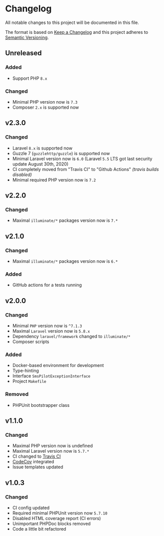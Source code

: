 # Changelog

All notable changes to this project will be documented in this file.

The format is based on [Keep a Changelog][keepachangelog] and this project adheres to [Semantic Versioning][semver].

## Unreleased

### Added

- Support PHP `8.x`

### Changed

- Minimal PHP version now is `7.3`
- Composer `2.x` is supported now

## v2.3.0

### Changed

- Laravel `8.x` is supported now
- Guzzle 7 (`guzzlehttp/guzzle`) is supported now
- Minimal Laravel version now is `6.0` (Laravel `5.5` LTS got last security update August 30th, 2020)
- CI completely moved from "Travis CI" to "Github Actions" _(travis builds disabled)_
- Minimal required PHP version now is `7.2`

## v2.2.0

### Changed

- Maximal `illuminate/*` packages version now is `7.*`

## v2.1.0

### Changed

- Maximal `illuminate/*` packages version now is `6.*`

### Added

- GitHub actions for a tests running

## v2.0.0

### Changed

- Minimal `PHP` version now is `^7.1.3`
- Maximal `Laravel` version now is `5.8.x`
- Dependency `laravel/framework` changed to `illuminate/*`
- Composer scripts

### Added

- Docker-based environment for development
- Type-hinting
- Interface `SmsPilotExceptionInterface`
- Project `Makefile`

### Removed

- PHPUnit bootstrapper class

## v1.1.0

### Changed

- Maximal PHP version now is undefined
- Maximal Laravel version now is `5.7.*`
- CI changed to [Travis CI][travis]
- [CodeCov][codecov] integrated
- Issue templates updated

[travis]:https://travis-ci.org/
[codecov]:https://codecov.io/

## v1.0.3

### Changed

- CI config updated
- Required minimal PHPUnit version now `5.7.10`
- Disabled HTML coverage report (CI errors)
- Unimportant PHPDoc blocks removed
- Code a little bit refactored

[keepachangelog]:https://keepachangelog.com/en/1.0.0/
[semver]:https://semver.org/spec/v2.0.0.html
